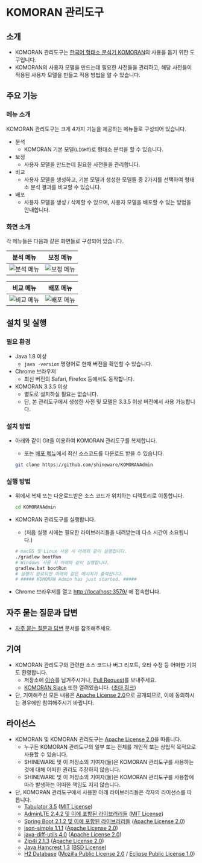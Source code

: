 # KOMORAN 관리도구

## 소개

* KOMORAN 관리도구는 [한국어 형태소 분석기 KOMORAN](https://github.com/shin285/KOMORAN)의 사용을 돕기 위한 도구입니다.
* KOMORAN의 사용자 모델을 만드는데 필요한 사전들을 관리하고, 해당 사전들이 적용된 사용자 모델을 만들고 적용 방법을 알 수 있습니다.

## 주요 기능

### 메뉴 소개

KOMORAN 관리도구는 크게 4가지 기능을 제공하는 메뉴들로 구성되어 있습니다.

* 분석
  * KOMORAN 기본 모델(`LIGHT`)로 형태소 분석을 할 수 있습니다.
* 보정
  * 사용자 모델을 만드는데 필요한 사전들을 관리합니다.
* 비교
  * 사용자 모델을 생성하고, 기본 모델과 생성한 모델들 중 2가지를 선택하여 형태소 분석 결과를 비교할 수 있습니다.
* 배포
  * 사용자 모델을 생성 / 삭제할 수 있으며, 사용자 모델을 배포할 수 있는 방법을 안내합니다.

### 화면 소개

각 메뉴들은 다음과 같은 화면들로 구성되어 있습니다.

| 분석 메뉴 | 보정 메뉴 |
| --------- | --------- |
| ![분석 메뉴](https://raw.githubusercontent.com/shineware/KOMORANAdmin/master/src/main/resources/static/demo/ScreenShot01_Analyze.png) | ![보정 메뉴](https://raw.githubusercontent.com/shineware/KOMORANAdmin/master/src/main/resources/static/demo/ScreenShot02_ManageDict.png) |

| 비교 메뉴 | 배포 메뉴 |
| --------- | --------- |
| ![비교 메뉴](https://raw.githubusercontent.com/shineware/KOMORANAdmin/master/src/main/resources/static/demo/ScreenShot03_CompareResults.png) | ![배포 메뉴](https://raw.githubusercontent.com/shineware/KOMORANAdmin/master/src/main/resources/static/demo/ScreenShot04_DeployModel.png) |

## 설치 및 실행

### 필요 환경

* Java 1.8 이상
  * `java -version` 명령어로 현재 버전을 확인할 수 있습니다.
* Chrome 브라우저
  * 최신 버전의 Safari, Firefox 등에서도 동작합니다.
* KOMORAN 3.3.5 이상
  * 별도로 설치하실 필요는 없습니다.
  * 단, 본 관리도구에서 생성한 사전 및 모델은 3.3.5 이상 버전에서 사용 가능합니다.

### 설치 방법

* 아래와 같이 Git을 이용하여 KOMORAN 관리도구를 복제합니다.
  * 또는 [배포 메뉴](https://github.com/shineware/KOMORANAdmin/releases)에서 최신 소스코드를 다운로드 받을 수 있습니다.

  ```sh
  git clone https://github.com/shineware/KOMORANAdmin
  ```

### 실행 방법

* 위에서 복제 또는 다운로드받은 소스 코드가 위치하는 디렉토리로 이동합니다.

  ```sh
  cd KOMORANAdmin
  ```

* KOMORAN 관리도구를 실행합니다.
  * (처음 실행 시에는 필요한 라이브러리들을 내려받는데 다소 시간이 소요됩니다.)

  ```sh
  # macOS 및 Linux 사용 시 아래와 같이 실행합니다.
  ./gradlew bootRun
  # Windows 사용 시 아래와 같이 실행합니다.
  gradlew.bat bootRun
  # 실행이 완료되면 아래와 같은 메시지가 출력됩니다.
  # ##### KOMORAN Admin has just started. #####
  ```

* Chrome 브라우저를 열고 [http://localhost:3579/](http://localhost:3579/) 에 접속합니다.

## 자주 묻는 질문과 답변

* [자주 묻는 질문과 답변](https://github.com/shineware/KOMORANAdmin/blob/master/FAQ.md) 문서를 참조해주세요.

## 기여

* KOMORAN 관리도구와 관련한 소스 코드나 버그 리포트, 오타 수정 등 어떠한 기여도 환영합니다.
  * 저장소에 [이슈](https://github.com/shineware/KOMORANAdmin/issues)를 남겨주시거나, [Pull Request](https://github.com/shineware/KOMORANAdmin/pulls)를 보내주세요.
  * [KOMORAN Slack](https://komoran.slack.com/) 또한 열려있습니다. ([초대 링크](http://goo.gl/T1d3Ia))
* 단, 기여해주신 모든 내용은 [Apache License 2.0](https://github.com/shineware/KOMORANAdmin/blob/master/LICENSE)으로 공개되므로, 이에 동의하시는 경우에만 참여해주시기 바랍니다.

## 라이선스

* KOMORAN 및 KOMORAN 관리도구는 [Apache License 2.0](https://github.com/shineware/KOMORANAdmin/blob/master/LICENSE)을 따릅니다.
  * 누구든 KOMORAN 관리도구의 일부 또는 전체를 개인적 또는 상업적 목적으로 사용할 수 있습니다.
  * SHINEWARE 및 이 저장소의 기여자(들)은 KOMORAN 관리도구를 사용하는 것에 대해 어떠한 권리도 주장하지 않습니다.
  * SHINEWARE 및 이 저장소의 기여자(들)은 KOMORAN 관리도구를 사용함에 따라 발생하는 어떠한 책임도 지지 않습니다.
* 단, KOMORAN 관리도구에서 사용한 아래 라이브러리들은 각자의 라이선스를 따릅니다.
  * [Tabulator 3.5](https://github.com/olifolkerd/tabulator/blob/3.5/LICENSE) ([MIT License](https://opensource.org/licenses/MIT))
  * [AdminLTE 2.4.2 및 이에 포함된 라이브러리들](https://adminlte.io/docs/2.4/license) ([MIT License](https://opensource.org/licenses/MIT))
  * [Spring Boot 2.1.2 및 이에 포함된 라이브러리들](https://github.com/spring-projects/spring-boot/blob/2.1.x/LICENSE.txt) ([Apache License 2.0](https://opensource.org/licenses/Apache-2.0))
  * [json-simple 1.1.1](https://code.google.com/archive/p/json-simple/) ([Apache License 2.0](https://opensource.org/licenses/Apache-2.0))
  * [java-diff-utils 4.0](https://github.com/java-diff-utils/java-diff-utils/blob/java-diff-utils-4.0/LICENSE) ([Apache License 2.0](https://opensource.org/licenses/Apache-2.0))
  * [Zip4j 2.1.3](https://github.com/srikanth-lingala/zip4j/blob/v2.1.3/LICENSE) ([Apache License 2.0](https://opensource.org/licenses/Apache-2.0))
  * [Java Hamcrest 1.3](https://github.com/hamcrest/JavaHamcrest/blob/hamcrest-java-1.3/LICENSE.txt) ([BSD License](https://opensource.org/licenses/BSD-3-Clause))
  * [H2 Database](https://www.h2database.com/html/license.html) ([Mozilla Public License 2.0](https://opensource.org/licenses/MPL-2.0) / [Eclipse Public License 1.0](https://opensource.org/licenses/eclipse-1.0.php))
